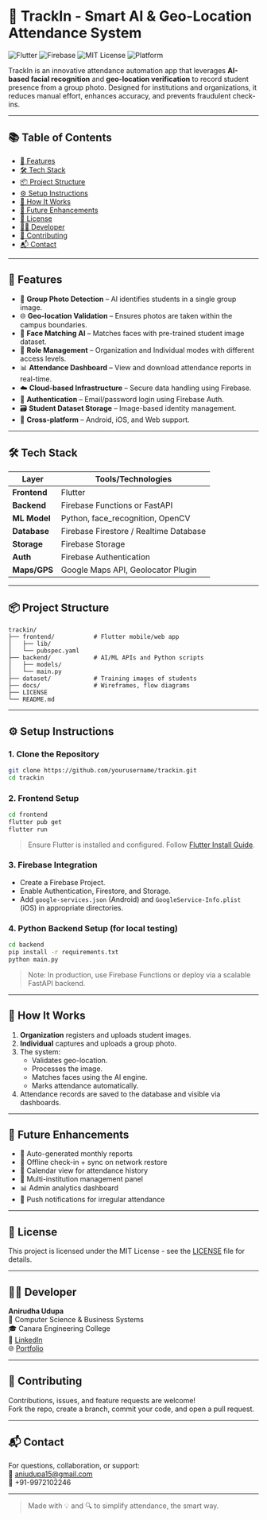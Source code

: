 # 📍 TrackIn - Smart AI & Geo-Location Attendance System

![Flutter](https://img.shields.io/badge/Built%20with-Flutter-blue?logo=flutter)
![Firebase](https://img.shields.io/badge/Backend-Firebase-orange?logo=firebase)
![MIT License](https://img.shields.io/badge/License-MIT-green)
![Platform](https://img.shields.io/badge/Platform-Android%20%7C%20iOS%20%7C%20Web-blue)

TrackIn is an innovative attendance automation app that leverages **AI-based facial recognition** and **geo-location verification** to record student presence from a group photo. Designed for institutions and organizations, it reduces manual effort, enhances accuracy, and prevents fraudulent check-ins.

---

## 📚 Table of Contents

- [🚀 Features](#-features)
- [🛠️ Tech Stack](#️-tech-stack)
- [📦 Project Structure](#-project-structure)
- [⚙️ Setup Instructions](#️-setup-instructions)
- [📸 How It Works](#-how-it-works)
- [🧠 Future Enhancements](#-future-enhancements)
- [📄 License](#-license)
- [👨‍💻 Developer](#-developer)
- [🤝 Contributing](#-contributing)
- [📬 Contact](#-contact)

---

## 🚀 Features

- 📸 **Group Photo Detection** – AI identifies students in a single group image.
- 🌐 **Geo-location Validation** – Ensures photos are taken within the campus boundaries.
- 🧠 **Face Matching AI** – Matches faces with pre-trained student image dataset.
- 👥 **Role Management** – Organization and Individual modes with different access levels.
- 📊 **Attendance Dashboard** – View and download attendance reports in real-time.
- ☁️ **Cloud-based Infrastructure** – Secure data handling using Firebase.
- 🔐 **Authentication** – Email/password login using Firebase Auth.
- 🗃️ **Student Dataset Storage** – Image-based identity management.
- 📲 **Cross-platform** – Android, iOS, and Web support.

---

## 🛠️ Tech Stack

| Layer         | Tools/Technologies                          |
|---------------|---------------------------------------------|
| **Frontend**  | Flutter                                     |
| **Backend**   | Firebase Functions or FastAPI               |
| **ML Model**  | Python, face_recognition, OpenCV            |
| **Database**  | Firebase Firestore / Realtime Database      |
| **Storage**   | Firebase Storage                            |
| **Auth**      | Firebase Authentication                     |
| **Maps/GPS**  | Google Maps API, Geolocator Plugin          |

---

## 📦 Project Structure

```
trackin/
├── frontend/           # Flutter mobile/web app
│   ├── lib/
│   └── pubspec.yaml
├── backend/            # AI/ML APIs and Python scripts
│   ├── models/
│   └── main.py
├── dataset/            # Training images of students
├── docs/               # Wireframes, flow diagrams
├── LICENSE
└── README.md
```

---

## ⚙️ Setup Instructions

### 1. Clone the Repository

```bash
git clone https://github.com/yourusername/trackin.git
cd trackin
```

### 2. Frontend Setup

```bash
cd frontend
flutter pub get
flutter run
```

> Ensure Flutter is installed and configured. Follow [Flutter Install Guide](https://docs.flutter.dev/get-started/install).

### 3. Firebase Integration

* Create a Firebase Project.
* Enable Authentication, Firestore, and Storage.
* Add `google-services.json` (Android) and `GoogleService-Info.plist` (iOS) in appropriate directories.

### 4. Python Backend Setup (for local testing)

```bash
cd backend
pip install -r requirements.txt
python main.py
```

> Note: In production, use Firebase Functions or deploy via a scalable FastAPI backend.

---

## 📸 How It Works

1. **Organization** registers and uploads student images.
2. **Individual** captures and uploads a group photo.
3. The system:
   * Validates geo-location.
   * Processes the image.
   * Matches faces using the AI engine.
   * Marks attendance automatically.
4. Attendance records are saved to the database and visible via dashboards.

---

## 🧠 Future Enhancements

* 🧾 Auto-generated monthly reports
* 🧭 Offline check-in + sync on network restore
* 📆 Calendar view for attendance history
* 🏫 Multi-institution management panel
* 📊 Admin analytics dashboard
* 📲 Push notifications for irregular attendance

---

## 📄 License

This project is licensed under the MIT License - see the [LICENSE](LICENSE) file for details.

---

## 👨‍💻 Developer

**Anirudha Udupa**  
📍 Computer Science & Business Systems  
🎓 Canara Engineering College  
🔗 [LinkedIn](https://www.linkedin.com/in/anirudha-udupa-815b0b258/)  
🌐 [Portfolio](https://aniudupa.vercel.app/)

---

## 🤝 Contributing

Contributions, issues, and feature requests are welcome!  
Fork the repo, create a branch, commit your code, and open a pull request.

---

## 📬 Contact

For questions, collaboration, or support:  
📧 [aniudupa15@gmail.com](mailto:aniudupa15@gmail.com)  
📱 +91-9972102246

---

> Made with 💡 and 🔍 to simplify attendance, the smart way.
